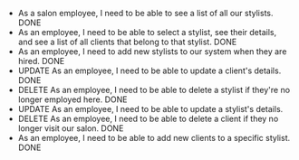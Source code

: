  * As a salon employee, I need to be able to see a list of all our stylists.  DONE
 * As an employee, I need to be able to select a stylist, see their details, and see a list of all clients that belong to that stylist. DONE
 * As an employee, I need to add new stylists to our system when they are hired. DONE
 * UPDATE As an employee, I need to be able to update a client's details. DONE
 * DELETE As an employee, I need to be able to delete a stylist if they're no longer employed here. DONE
* UPDATE As an employee, I need to be able to update a stylist's details.
 * DELETE As an employee, I need to be able to delete a client if they no longer visit our salon. DONE
 * As an employee, I need to be able to add new clients to a specific stylist. DONE
